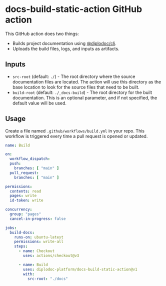 # docs-build-static-action GitHub action

This GitHub action does two things:
- Builds project documentation using [@diplodoc/cli](https://github.com/diplodoc-platform/cli).
- Uploads the build files, logs, and inputs as artifacts.

## Inputs

- `src-root` (default: `./`) - The root directory where the source documentation files are located. The action will use this directory as the base location to look for the source files that need to be built.
- `build-root` (default: `./_docs-build`) - The root directory for the built documentation. This is an optional parameter, and if not specified, the default value will be used.

## Usage

Create a file named `.github/workflows/build.yml` in your repo.
This workflow is triggered every time a pull request is opened or updated.

```yaml
name: Build

on:
  workflow_dispatch:
  push:
    branches: [ "main" ]
  pull_request:
    branches: [ "main" ]

permissions:
  contents: read
  pages: write
  id-token: write

concurrency:
  group: "pages"
  cancel-in-progress: false

jobs:
  build-docs:
    runs-on: ubuntu-latest
    permissions: write-all
    steps:
      - name: Checkout
        uses: actions/checkout@v3

      - name: Build
        uses: diplodoc-platform/docs-build-static-action@v1
        with:
          src-root: "./docs"
```